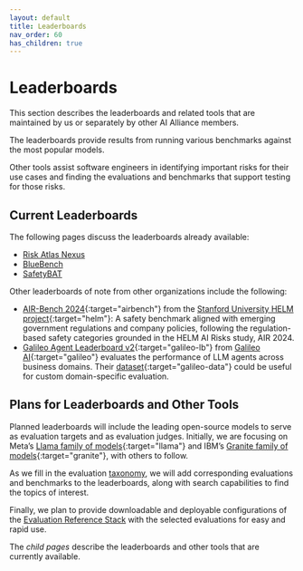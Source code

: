 ```yaml
---
layout: default
title: Leaderboards
nav_order: 60
has_children: true
---
```


# Leaderboards

This section describes the leaderboards and related tools that are maintained by us or separately by other AI Alliance members.

The leaderboards provide results from running various benchmarks against the most popular models. 

Other tools assist software engineers in identifying important risks for their use cases and finding the evaluations and benchmarks that support testing for those risks.

## Current Leaderboards

The following pages discuss the leaderboards already available:

* [Risk Atlas Nexus]({{site.baseurl}}/leaderboards/risk-atlas-nexus)
* [BlueBench]({{site.baseurl}}/leaderboards/bluebench)
* [SafetyBAT]({{site.baseurl}}/leaderboards/safetybat)

Other leaderboards of note from other organizations include the following:

* [AIR-Bench 2024](https://crfm.stanford.edu/helm/air-bench/latest/){:target="airbench"} from the [Stanford University HELM project](https://crfm.stanford.edu/helm/){:target="helm"}: A safety benchmark aligned with emerging government regulations and company policies, following the regulation-based safety categories grounded in the HELM AI Risks study, AIR 2024.
* [Galileo Agent Leaderboard v2](https://huggingface.co/spaces/galileo-ai/agent-leaderboard){:target="galileo-lb"} from [Galileo AI](https://galileo.ai){:target="galileo"} evaluates the performance of LLM agents across business domains. Their [dataset](https://huggingface.co/datasets/galileo-ai/agent-leaderboard-v2){:target="galileo-data"} could be useful for custom domain-specific evaluation. 

## Plans for Leaderboards and Other Tools

Planned leaderboards will include the leading open-source models to serve as evaluation targets and as evaluation judges. Initially, we are focusing on Meta’s [Llama family of models](https://www.llama.com){:target="llama"} and IBM’s [Granite family of models](https://www.ibm.com/granite){:target="granite"}, with others to follow.  

As we fill in the evaluation [taxonomy]({{site.baseurl}}/taxonomy/taxonomy), we will add corresponding evaluations and benchmarks to the leaderboards, along with search capabilities to find the topics of interest.

Finally, we plan to provide downloadable and deployable configurations of the [Evaluation Reference Stack]({{site.baseurl}}/ref-stack/ref-stack) with the selected evaluations for easy and rapid use.

The _child pages_ describe the leaderboards and other tools that are currently available.
